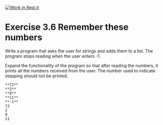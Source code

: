 [![Work in Repl.it](https://classroom.github.com/assets/work-in-replit-14baed9a392b3a25080506f3b7b6d57f295ec2978f6f33ec97e36a161684cbe9.svg)](https://classroom.github.com/online_ide?assignment_repo_id=4328038&assignment_repo_type=AssignmentRepo)
# Exercise 3.6 Remember these numbers

Write a program that asks the user for strings and adds them to a list. The program stops reading when the user enters -1.

Expand the functionality of the program so that after reading the numbers, it prints all the numbers received from the user. The number used to indicate stopping should not be printed.

```plaintext
**72**
**2**
**8**
**11**
**-1**
72
2
8
11
```
